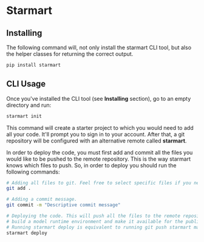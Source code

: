 # Starmart

## Installing

The following command will, not only install the starmart CLI tool, but also the helper classes for returning the correct output.

```bash
pip install starmart
```

## CLI Usage

Once you've installed the CLI tool (see **Installing** section), go to an empty directory and run:

```bash
starmart init
```

This command will create a starter project to which you would need to add all your code. It'll prompt you to sign in to your account. After that, a git repository will be configured with an alternative remote called **starmart**.

In order to deploy the code, you must first add and commit all the files you would like to be pushed to the remote repository. This is the way starmart knows which files to push. So, in order to deploy you should run the following commands: 

```bash
# Adding all files to git. Feel free to select specific files if you need to
git add .

# Adding a commit message.
git commit -m "Descriptive commit message"

# Deploying the code. This will push all the files to the remote repository, 
# build a model runtime environment and make it available for the public. 
# Running starmart deploy is equivalent to running git push starmart main. 
starmart deploy
```